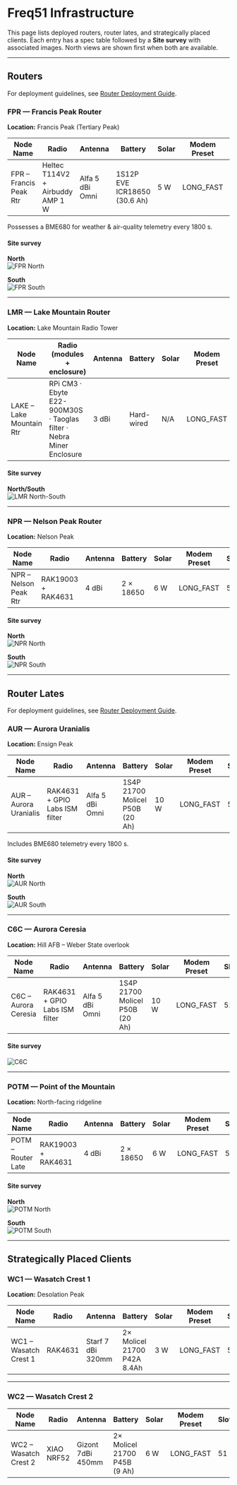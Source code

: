 # Freq51 Infrastructure

This page lists deployed routers, router lates, and strategically placed clients. Each entry has a spec table followed by a **Site survey** with associated images. North views are shown first when both are available.

---

## Routers

For deployment guidelines, see [Router Deployment Guide](router-deployment.md).

### FPR — Francis Peak Router
**Location:** Francis Peak (Tertiary Peak)

| Node Name              | Radio                            | Antenna        | Battery                           | Solar | Modem Preset | Slot | Rebroadcast Mode | Firmware |
|------------------------|----------------------------------|----------------|-----------------------------------|-------|--------------|------|------------------|----------|
| FPR – Francis Peak Rtr | Heltec T114V2 + Airbuddy AMP 1 W | Alfa 5 dBi Omni| 1S12P EVE ICR18650 (30.6 Ah)      | 5 W   | LONG_FAST    | 51   | ALL              | 2.6.11   |

Possesses a BME680 for weather & air-quality telemetry every 1800 s.

#### Site survey
**North**  
![FPR North](images/FPR-North.png)

**South**  
![FPR South](images/FPR-South.png)

---

### LMR — Lake Mountain Router
**Location:** Lake Mountain Radio Tower

| Node Name               | Radio (modules + enclosure)                                          | Antenna | Battery    | Solar | Modem Preset | Slot | Rebroadcast Mode | Firmware             |
|--------------------------|---------------------------------------------------------------------|---------|------------|-------|--------------|------|------------------|----------------------|
| LAKE – Lake Mountain Rtr | RPi CM3 · Ebyte E22-900M30S · Taoglas filter · Nebra Miner Enclosure| 3 dBi   | Hard-wired | N/A   | LONG_FAST    | 51   | ALL              | Latest Alpha (auto)  |

#### Site survey
**North/South**  
![LMR North-South](images/LMR.png)

---

### NPR — Nelson Peak Router
**Location:** Nelson Peak

| Node Name              | Radio                 | Antenna | Battery     | Solar | Modem Preset | Slot | Rebroadcast Mode | Firmware |
|------------------------|-----------------------|---------|-------------|-------|--------------|------|------------------|----------|
| NPR – Nelson Peak Rtr  | RAK19003 + RAK4631    | 4 dBi   | 2 × 18650   | 6 W   | LONG_FAST    | 51   | ALL              | 2.3.2    |

#### Site survey
**North**  
![NPR North](images/NPR-North.png)

**South**  
![NPR South](images/NPR-South.png)

---

## Router Lates

For deployment guidelines, see [Router Deployment Guide](router-deployment.md).

### AUR — Aurora Uranialis
**Location:** Ensign Peak

| Node Name             | Radio                          | Antenna        | Battery                        | Solar | Modem Preset | Slot | Rebroadcast Mode | Firmware |
|-----------------------|--------------------------------|----------------|--------------------------------|-------|--------------|------|------------------|----------|
| AUR – Aurora Uranialis| RAK4631 + GPIO Labs ISM filter | Alfa 5 dBi Omni| 1S4P 21700 Molicel P50B (20 Ah)| 10 W  | LONG_FAST    | 51   | ALL              | 2.6.4    |

Includes BME680 telemetry every 1800 s.

#### Site survey
**North**  
![AUR North](images/AUR-North.png)

**South**  
![AUR South](images/AUR-South.png)

---

### C6C — Aurora Ceresia
**Location:** Hill AFB – Weber State overlook

| Node Name              | Radio                          | Antenna        | Battery                        | Solar | Modem Preset | Slot | Rebroadcast Mode | Firmware |
|------------------------|--------------------------------|----------------|--------------------------------|-------|--------------|------|------------------|----------|
| C6C – Aurora Ceresia   | RAK4631 + GPIO Labs ISM filter | Alfa 5 dBi Omni| 1S4P 21700 Molicel P50B (20 Ah)| 10 W  | LONG_FAST    | 51   | ALL              | 2.6.4    |

#### Site survey
![C6C](images/C6C.png)

---

### POTM — Point of the Mountain
**Location:** North-facing ridgeline

| Node Name              | Radio              | Antenna | Battery   | Solar | Modem Preset | Slot | Rebroadcast Mode | Firmware |
|------------------------|-------------------|---------|-----------|-------|--------------|------|------------------|----------|
| POTM – Router Late     | RAK19003 + RAK4631| 4 dBi   | 2 × 18650 | 6 W   | LONG_FAST    | 51   | ALL              | 2.6.10   |

#### Site survey
**North**  
![POTM North](images/POTM-North.png)

**South**  
![POTM South](images/POTM-South.png)

---

## Strategically Placed Clients

### WC1 — Wasatch Crest 1
**Location:** Desolation Peak

| Node Name            | Radio   | Antenna        | Battery                    | Solar | Modem Preset | Slot | Rebroadcast Mode | Firmware |
|-----------------------|---------|----------------|----------------------------|-------|--------------|------|------------------|----------|
| WC1 – Wasatch Crest 1 | RAK4631 | Starf 7 dBi 320mm | 2× Molicel 21700 P42A 8.4Ah| 3 W   | LONG_FAST    | 51   | ALL              | 2.6.10    |

---

### WC2 — Wasatch Crest 2

| Node Name            | Radio      | Antenna           | Battery                      | Solar | Modem Preset | Slot | Rebroadcast Mode | Firmware |
|-----------------------|------------|-------------------|------------------------------|-------|--------------|------|------------------|----------|
| WC2 – Wasatch Crest 2 | XIAO NRF52 | Gizont 7dBi 450mm | 2× Molicel 21700 P45B  (9 Ah) | 6 W   | LONG_FAST    | 51   | ALL              | 2.6.11   |
